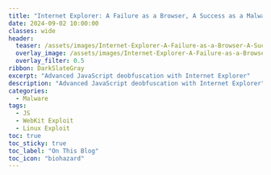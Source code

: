 ```yaml
---
title: "Internet Explorer: A Failure as a Browser, A Success as a Malware Analysis Tool"
date: 2024-09-02 10:00:00
classes: wide
header:
  teaser: /assets/images/Internet-Explorer-A-Failure-as-a-Browser-A-Success-as-a-Malware-Analysis-Tool/logo.png
  overlay_image: /assets/images/Internet-Explorer-A-Failure-as-a-Browser-A-Success-as-a-Malware-Analysis-Tool/logo.png
  overlay_filter: 0.5
ribbon: DarkSlateGray
excerpt: "Advanced JavaScript deobfuscation with Internet Explorer"
description: "Advanced JavaScript deobfuscation with Internet Explorer"
categories:
  - Malware
tags:
  - JS
  - WebKit Exploit
  - Linux Exploit
toc: true
toc_sticky: true
toc_label: "On This Blog"
toc_icon: "biohazard"
---
```

